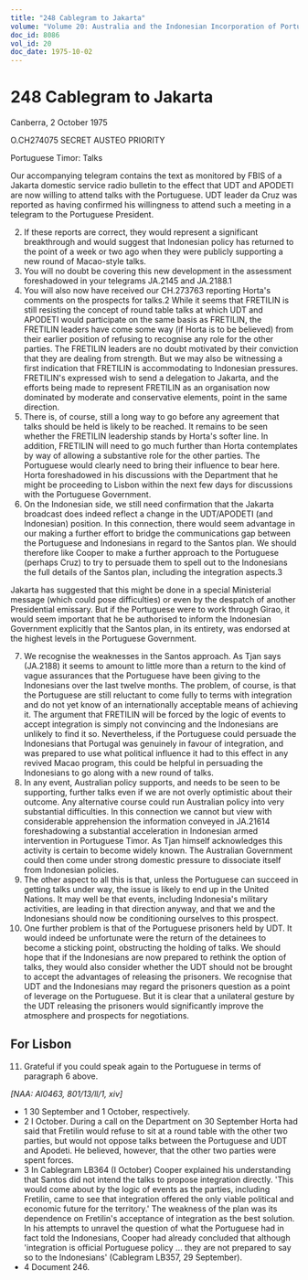 ```yaml
---
title: "248 Cablegram to Jakarta"
volume: "Volume 20: Australia and the Indonesian Incorporation of Portuguese Timor, 1974-1976"
doc_id: 8086
vol_id: 20
doc_date: 1975-10-02
---
```


# 248 Cablegram to Jakarta

Canberra, 2 October 1975

O.CH274075 SECRET AUSTEO PRIORITY

Portuguese Timor: Talks

Our accompanying telegram contains the text as monitored by FBIS of a Jakarta domestic service radio bulletin to the effect that UDT and APODETI are now willing to attend talks with the Portuguese. UDT leader da Cruz was reported as having confirmed his willingness to attend such a meeting in a telegram to the Portuguese President.

  2. If these reports are correct, they would represent a significant breakthrough and would suggest that Indonesian policy has returned to the point of a week or two ago when they were publicly supporting a new round of Macao-style talks.
  3. You will no doubt be covering this new development in the assessment foreshadowed in your telegrams JA.2145 and JA.2188.1
  4. You will also now have received our CH.273763 reporting Horta's comments on the prospects for talks.2 While it seems that FRETILIN is still resisting the concept of round table talks at which UDT and APODETI would participate on the same basis as FRETILIN, the FRETILIN leaders have come some way (if Horta is to be believed) from their earlier position of refusing to recognise any role for the other parties. The FRETILIN leaders are no doubt motivated by their conviction that they are dealing from strength. But we may also be witnessing a first indication that FRETILIN is accommodating to Indonesian pressures. FRETILIN's expressed wish to send a delegation to Jakarta, and the efforts being made to represent FRETILIN as an organisation now dominated by moderate and conservative elements, point in the same direction.
  5. There is, of course, still a long way to go before any agreement that talks should be held is likely to be reached. It remains to be seen whether the FRETILIN leadership stands by Horta's softer line. In addition, FRETILIN will need to go much further than Horta contemplates by way of allowing a substantive role for the other parties. The Portuguese would clearly need to bring their influence to bear here. Horta foreshadowed in his discussions with the Department that he might be proceeding to Lisbon within the next few days for discussions with the Portuguese Government.
  6. On the Indonesian side, we still need confirmation that the Jakarta broadcast does indeed reflect a change in the UDT/APODETI (and Indonesian) position. In this connection, there would seem advantage in our making a further effort to bridge the communications gap between the Portuguese and Indonesians in regard to the Santos plan. We should therefore like Cooper to make a further approach to the Portuguese (perhaps Cruz) to try to persuade them to spell out to the Indonesians the full details of the Santos plan, including the integration aspects.3

Jakarta has suggested that this might be done in a special Ministerial message (which could pose difficulties) or even by the despatch of another Presidential emissary. But if the Portuguese were to work through Girao, it would seem important that he be authorised to inform the Indonesian Government explicitly that the Santos plan, in its entirety, was endorsed at the highest levels in the Portuguese Government.

  7. We recognise the weaknesses in the Santos approach. As Tjan says (JA.2188) it seems to amount to little more than a return to the kind of vague assurances that the Portuguese have been giving to the Indonesians over the last twelve months. The problem, of course, is that the Portuguese are still reluctant to come fully to terms with integration and do not yet know of an internationally acceptable means of achieving it. The argument that FRETILIN will be forced by the logic of events to accept integration is simply not convincing and the Indonesians are unlikely to find it so. Nevertheless, if the Portuguese could persuade the Indonesians that Portugal was genuinely in favour of integration, and was prepared to use what political influence it had to this effect in any revived Macao program, this could be helpful in persuading the Indonesians to go along with a new round of talks.
  8. In any event, Australian policy supports, and needs to be seen to be supporting, further talks even if we are not overly optimistic about their outcome. Any alternative course could run Australian policy into very substantial difficulties. In this connection we cannot but view with considerable apprehension the information conveyed in JA.21614 foreshadowing a substantial acceleration in Indonesian armed intervention in Portuguese Timor. As Tjan himself acknowledges this activity is certain to become widely known. The Australian Government could then come under strong domestic pressure to dissociate itself from Indonesian policies.
  9. The other aspect to all this is that, unless the Portuguese can succeed in getting talks under way, the issue is likely to end up in the United Nations. It may well be that events, including Indonesia's military activities, are leading in that direction anyway, and that we and the Indonesians should now be conditioning ourselves to this prospect.
  10. One further problem is that of the Portuguese prisoners held by UDT. It would indeed be unfortunate were the return of the detainees to become a sticking point, obstructing the holding of talks. We should hope that if the Indonesians are now prepared to rethink the option of talks, they would also consider whether the UDT should not be brought to accept the advantages of releasing the prisoners. We recognise that UDT and the Indonesians may regard the prisoners question as a point of leverage on the Portuguese. But it is clear that a unilateral gesture by the UDT releasing the prisoners would significantly improve the atmosphere and prospects for negotiations. 

## For Lisbon

  11. Grateful if you could speak again to the Portuguese in terms of paragraph 6 above.



_[NAA: Al0463, 801/13/ll/1, xiv]_

  * 1 30 September and 1 October, respectively. 
  * 2 I October. During a call on the Department on 30 September Horta had said that Fretilin would refuse to sit at a round table with the other two parties, but would not oppose talks between the Portuguese and UDT and Apodeti. He believed, however, that the other two parties were spent forces. 
  * 3 In Cablegram LB364 (I October) Cooper explained his understanding that Santos did not intend the talks to propose integration directly. 'This would come about by the logic of events as the parties, including Fretilin, came to see that integration offered the only viable political and economic future for the territory.' The weakness of the plan was its dependence on Fretilin's acceptance of integration as the best solution. In his attempts to unravel the question of what the Portuguese had in fact told the Indonesians, Cooper had already concluded that although 'integration is official Portuguese policy ... they are not prepared to say so to the Indonesians' (Cablegram LB357, 29 September). 
  * 4  Document 246.


